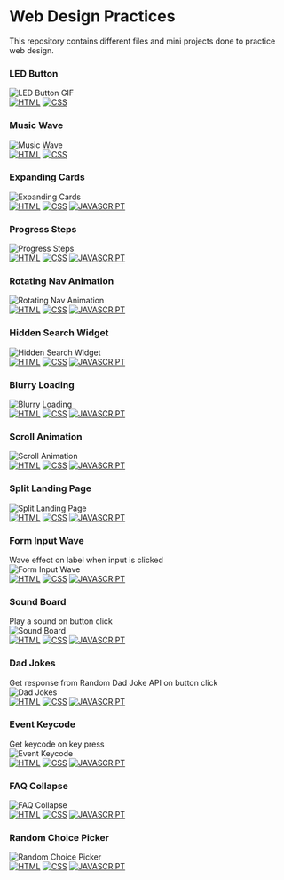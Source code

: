 # Web Design Practices

This repository contains different files and mini projects done to practice web design.

### LED Button
![LED Button GIF](https://media4.giphy.com/media/bNTaiVZX5dKJ6WMkYZ/giphy.gif "LED Button")
<br>
[![HTML](https://img.shields.io/badge/HTML-gray?style=for-the-badge&logo=html5)]() [![CSS](https://img.shields.io/badge/CSS-gray?style=for-the-badge&logo=css3)]()

### Music Wave
![Music Wave](https://media2.giphy.com/media/VH61Y165WBIVvOFNHQ/giphy.gif "Music Wave")
<br>
[![HTML](https://img.shields.io/badge/HTML-gray?style=for-the-badge&logo=html5)]() [![CSS](https://img.shields.io/badge/CSS-gray?style=for-the-badge&logo=css3)]()

### Expanding Cards
![Expanding Cards](https://media1.giphy.com/media/5v9v4JBwn0tdPl3z9I/giphy.gif "Expanding Cards")
<br>
[![HTML](https://img.shields.io/badge/HTML-gray?style=for-the-badge&logo=html5)]() [![CSS](https://img.shields.io/badge/CSS-gray?style=for-the-badge&logo=css3)]() [![JAVASCRIPT](https://img.shields.io/badge/JAVASCRIPT-gray?style=for-the-badge&logo=javascript)]()

### Progress Steps
![Progress Steps](https://media0.giphy.com/media/z5MEayMeEhuiwrByFO/giphy.gif "Progress Steps")
<br>
[![HTML](https://img.shields.io/badge/HTML-gray?style=for-the-badge&logo=html5)]() [![CSS](https://img.shields.io/badge/CSS-gray?style=for-the-badge&logo=css3)]() [![JAVASCRIPT](https://img.shields.io/badge/JAVASCRIPT-gray?style=for-the-badge&logo=javascript)]()

### Rotating Nav Animation
![Rotating Nav Animation](https://media0.giphy.com/media/v1.Y2lkPTc5MGI3NjExeGlmbjlkdzF2MXMyZmZhZ3RnaTFtYTJocnM2bnV0YXBwN28yMW5mMCZlcD12MV9pbnRlcm5hbF9naWZfYnlfaWQmY3Q9Zw/zUWXx1UfGkGz3G20jI/giphy.gif "Rotating Nav Animation")
<br>
[![HTML](https://img.shields.io/badge/HTML-gray?style=for-the-badge&logo=html5)]() [![CSS](https://img.shields.io/badge/CSS-gray?style=for-the-badge&logo=css3)]() [![JAVASCRIPT](https://img.shields.io/badge/JAVASCRIPT-gray?style=for-the-badge&logo=javascript)]()

### Hidden Search Widget
![Hidden Search Widget](https://media2.giphy.com/media/v1.Y2lkPTc5MGI3NjExc3F1Y20yYWFzd2VkMzZqZmxmc2pxZDJqNDRxeGc4bjA1bHgxaHZhZyZlcD12MV9pbnRlcm5hbF9naWZfYnlfaWQmY3Q9Zw/UA7zooB3rDAYHNSfX9/giphy.gif "Hidden Search Widget")
<br>
[![HTML](https://img.shields.io/badge/HTML-gray?style=for-the-badge&logo=html5)]() [![CSS](https://img.shields.io/badge/CSS-gray?style=for-the-badge&logo=css3)]() [![JAVASCRIPT](https://img.shields.io/badge/JAVASCRIPT-gray?style=for-the-badge&logo=javascript)]()

### Blurry Loading
![Blurry Loading](https://media1.giphy.com/media/v1.Y2lkPTc5MGI3NjExeHdic2xnMWprZ3FxNDd1eHF0bHA0M2plbnFqNm1hdWNuZms5M2k3ZiZlcD12MV9pbnRlcm5hbF9naWZfYnlfaWQmY3Q9Zw/DRoyQ5L18BPBz7aA3y/giphy.gif "Blurry Loading")
<br>
[![HTML](https://img.shields.io/badge/HTML-gray?style=for-the-badge&logo=html5)]() [![CSS](https://img.shields.io/badge/CSS-gray?style=for-the-badge&logo=css3)]() [![JAVASCRIPT](https://img.shields.io/badge/JAVASCRIPT-gray?style=for-the-badge&logo=javascript)]()

### Scroll Animation
![Scroll Animation](https://media1.giphy.com/media/v1.Y2lkPTc5MGI3NjExNXY4cGlvaDV0eGoyYnhodnIxamVpOXpyZzh5ZmZnNGlqMnR1eG43eiZlcD12MV9pbnRlcm5hbF9naWZfYnlfaWQmY3Q9Zw/nj4ttDgESXfkqgVUJy/giphy.gif "Scroll Animation")
<br>
[![HTML](https://img.shields.io/badge/HTML-gray?style=for-the-badge&logo=html5)]() [![CSS](https://img.shields.io/badge/CSS-gray?style=for-the-badge&logo=css3)]() [![JAVASCRIPT](https://img.shields.io/badge/JAVASCRIPT-gray?style=for-the-badge&logo=javascript)]()

### Split Landing Page
![Split Landing Page](https://media3.giphy.com/media/v1.Y2lkPTc5MGI3NjExbjljaXF3cGcweGRoZTV1eXZqM21kdGZvdnR2cHEzNWNqYTlkdjMyYyZlcD12MV9pbnRlcm5hbF9naWZfYnlfaWQmY3Q9Zw/uSudCZ5aOOC3kV7wTC/giphy.gif "Split Landing Page")
<br>
[![HTML](https://img.shields.io/badge/HTML-gray?style=for-the-badge&logo=html5)]() [![CSS](https://img.shields.io/badge/CSS-gray?style=for-the-badge&logo=css3)]() [![JAVASCRIPT](https://img.shields.io/badge/JAVASCRIPT-gray?style=for-the-badge&logo=javascript)]()

### Form Input Wave
Wave effect on label when input is clicked
<br>
![Form Input Wave](https://media3.giphy.com/media/v1.Y2lkPTc5MGI3NjExaTJveDZzaThheDExemhkMnJiOHNkeXVhNDJ5YnNrdHVsNHI1Nmw3OSZlcD12MV9pbnRlcm5hbF9naWZfYnlfaWQmY3Q9Zw/b3Kg8SrYgaO6G9NehP/giphy.gif "Form Input Wave")
<br>
[![HTML](https://img.shields.io/badge/HTML-gray?style=for-the-badge&logo=html5)]() [![CSS](https://img.shields.io/badge/CSS-gray?style=for-the-badge&logo=css3)]() [![JAVASCRIPT](https://img.shields.io/badge/JAVASCRIPT-gray?style=for-the-badge&logo=javascript)]()

### Sound Board
Play a sound on button click
<br>
![Sound Board](https://media0.giphy.com/media/v1.Y2lkPTc5MGI3NjExY3owdHVpajMyZjZyaDYycDZ0ZTEyMWY1bHFmcWV5NmtwNjU1ZXdmMyZlcD12MV9pbnRlcm5hbF9naWZfYnlfaWQmY3Q9Zw/dq7sgGgHlj5F5B2ZX5/giphy.gif "Sound Board")
<br>
[![HTML](https://img.shields.io/badge/HTML-gray?style=for-the-badge&logo=html5)]() [![CSS](https://img.shields.io/badge/CSS-gray?style=for-the-badge&logo=css3)]() [![JAVASCRIPT](https://img.shields.io/badge/JAVASCRIPT-gray?style=for-the-badge&logo=javascript)]()

### Dad Jokes
Get response from Random Dad Joke API on button click
<br>
![Dad Jokes](https://media0.giphy.com/media/v1.Y2lkPTc5MGI3NjExb2ZvMThsOTRvOWtqNTh0dGF1aXZ4YjVhaTZheTUzamFrcndkM3o0bSZlcD12MV9pbnRlcm5hbF9naWZfYnlfaWQmY3Q9Zw/vsFQ1exrS8KuVcX4Rk/giphy.gif "Dad Jokes")
<br>
[![HTML](https://img.shields.io/badge/HTML-gray?style=for-the-badge&logo=html5)]() [![CSS](https://img.shields.io/badge/CSS-gray?style=for-the-badge&logo=css3)]() [![JAVASCRIPT](https://img.shields.io/badge/JAVASCRIPT-gray?style=for-the-badge&logo=javascript)]()

### Event Keycode
Get keycode on key press
<br>
![Event Keycode](https://media2.giphy.com/media/v1.Y2lkPTc5MGI3NjExbnptaDNhbncyajdhZHBqOThuY2d5OG5yN2dhd2ZqYjE5a2M2ZzA3ayZlcD12MV9pbnRlcm5hbF9naWZfYnlfaWQmY3Q9Zw/zOlopnk4SiZiZ2TIU2/giphy.gif "Event Keycode")
<br>
[![HTML](https://img.shields.io/badge/HTML-gray?style=for-the-badge&logo=html5)]() [![CSS](https://img.shields.io/badge/CSS-gray?style=for-the-badge&logo=css3)]() [![JAVASCRIPT](https://img.shields.io/badge/JAVASCRIPT-gray?style=for-the-badge&logo=javascript)]()

### FAQ Collapse
![FAQ Collapse](https://media0.giphy.com/media/v1.Y2lkPTc5MGI3NjExcHZ5c2oyZXZ5bDVpMnp5cXZlYTdwajF1Mzdob2cxdXI3OTJtODY5ZiZlcD12MV9pbnRlcm5hbF9naWZfYnlfaWQmY3Q9Zw/O17vGtvzmyNW3mO28e/giphy.gif "FAQ Collapse")
<br>
[![HTML](https://img.shields.io/badge/HTML-gray?style=for-the-badge&logo=html5)]() [![CSS](https://img.shields.io/badge/CSS-gray?style=for-the-badge&logo=css3)]() [![JAVASCRIPT](https://img.shields.io/badge/JAVASCRIPT-gray?style=for-the-badge&logo=javascript)]()

### Random Choice Picker
![Random Choice Picker](https://media4.giphy.com/media/v1.Y2lkPTc5MGI3NjExbmp1MGJsZTdiZDkzNzY1cnFoanJzYzg4ZDMzdzV1Z3NxOWlqZHg3cCZlcD12MV9pbnRlcm5hbF9naWZfYnlfaWQmY3Q9Zw/7zIBSf3tXwN6ycrH2n/giphy.gif "Random Choice Picker")
<br>
[![HTML](https://img.shields.io/badge/HTML-gray?style=for-the-badge&logo=html5)]() [![CSS](https://img.shields.io/badge/CSS-gray?style=for-the-badge&logo=css3)]() [![JAVASCRIPT](https://img.shields.io/badge/JAVASCRIPT-gray?style=for-the-badge&logo=javascript)]()
